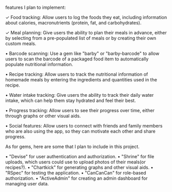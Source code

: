 features I plan to implement: 

✓ Food tracking: Allow users to log the foods they eat, including information about calories, macronutrients (protein, fat, and carbohydrates).

✓ Meal planning: Give users the ability to plan their meals in advance, either by selecting from a pre-populated list of meals or by creating their own custom meals.

• Barcode scanning: Use a gem like "barby" or "barby-barcode" to allow users to scan the barcode of a packaged food item to automatically populate nutritional information.

• Recipe tracking: Allow users to track the nutritional information of homemade meals by entering the ingredients and quantities used in the recipe.

• Water intake tracking: Give users the ability to track their daily water intake, which can help them stay hydrated and feel their best.

• Progress tracking: Allow users to see their progress over time, either through graphs or other visual aids.

• Social features: Allow users to connect with friends and family members who are also using the app, so they can motivate each other and share progress.


As for gems, here are some that I plan to include in this project.

• "Devise" for user authentication and authorization.
• "Shrine" for file uploads, which users could use to upload photos of their meals(or recipes?).
• "Chartkick" for generating graphs and other visual aids.
• "RSpec" for testing the application.
• "CanCanCan" for role-based authorization.
• "ActiveAdmin" for creating an admin dashboard for managing user data.